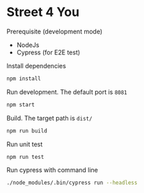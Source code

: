 # Street 4 You

Prerequisite (development mode)
 - NodeJs
 - Cypress (for E2E test)


Install dependencies

```bash
npm install
```

Run development. The default port is `8081`

```bash
npm start
```

Build. The target path is `dist/`

```bash
npm run build
```

Run unit test

```bash
npm run test
```

Run cypress with command line

```bash
./node_modules/.bin/cypress run --headless
```
